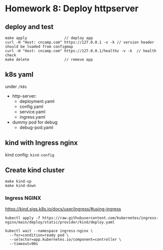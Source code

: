 # Homework 8: Deploy httpserver
## deploy and test
```shell
make apply                 // deploy app
curl -H "Host: cncamp.com" https://127.0.0.1 -v -k // version header should be loaded from configmap
curl -H "Host: cncamp.com" https://127.0.0.1/healthz -v -k  // health check
make delete                // remove app
```
## k8s yaml
under `/k8s`
- http-server:
  - deployment.yaml
  - config.yaml
  - service.yaml
  - ingress.yaml
- dummy pod for debug
  - debug-pod.yaml


## kind with Ingress nginx
kind config: `kind-config`
## Create kind cluster
```shell
make kind-up
make kind-down
```
### Ingress NGINX
https://kind.sigs.k8s.io/docs/user/ingress/#using-ingress
```shell
kubectl apply -f https://raw.githubusercontent.com/kubernetes/ingress-nginx/main/deploy/static/provider/kind/deploy.yaml

kubectl wait --namespace ingress-nginx \
  --for=condition=ready pod \
  --selector=app.kubernetes.io/component=controller \
  --timeout=90s
```


